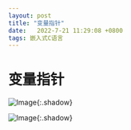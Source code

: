 ```yaml
---
layout: post
title: "变量指针"
date:   2022-7-21 11:29:08 +0800
tags: 嵌入式C语言
---
```


# 变量指针





![Image](https://xusenfeng.github.io/myimages/2-9.jpg){:.shadow}

![Image](https://xusenfeng.github.io/myimages/2-10.jpg){:.shadow}



